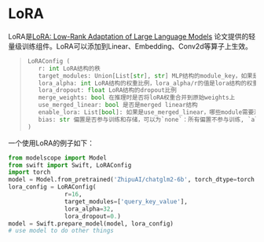 # LoRA

LoRA是[LoRA: Low-Rank Adaptation of Large Language Models](https://arxiv.org/abs/2106.09685) 论文提供的轻量级训练组件。LoRA可以添加到Linear、Embedding、Conv2d等算子上生效。

>```python
>LoRAConfig (
>    r: int LoRA结构的秩
>    target_modules: Union[List[str], str] MLP结构的module_key，如果是str类型则进行full_match统配查找，如果是List，则进行末尾匹配
>    lora_alpha: int LoRA结构的权重比例，lora_alpha/r的值是lora结构的权重
>    lora_dropout: float LoRA结构的dropout比例
>    merge_weights: bool 在推理时是否将loRA权重合并到原始weights上
>    use_merged_linear: bool 是否是merged linear结构
>    enable_lora: List[bool]: 如果是use_merged_linear，哪些module需要添加LoRA结构
>    bias: str 偏置是否参与训练和存储，可以为`none`：所有偏置不参与训练, `all`：所有模块的偏置均参与训练, `lora_only`：仅loRA结构的偏置参与训练
>)
>```

一个使用LoRA的例子如下：

```python
from modelscope import Model
from swift import Swift, LoRAConfig
import torch
model = Model.from_pretrained('ZhipuAI/chatglm2-6b', torch_dtype=torch.bfloat16, device_map='auto')
lora_config = LoRAConfig(
                r=16,
                target_modules=['query_key_value'],
                lora_alpha=32,
                lora_dropout=0.)
model = Swift.prepare_model(model, lora_config)
# use model to do other things
```

